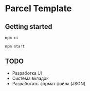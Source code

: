 # Parcel Template

## Getting started

```
npm ci
```

```
npm start
```

## TODO

- Разработка UI
- Система вкладок
- Разработать формат файла (JSON)
